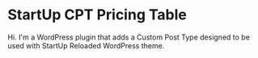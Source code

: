 StartUp CPT Pricing Table
===

Hi. I'm a WordPress plugin that adds a Custom Post Type designed to be used with StartUp Reloaded WordPress theme.
